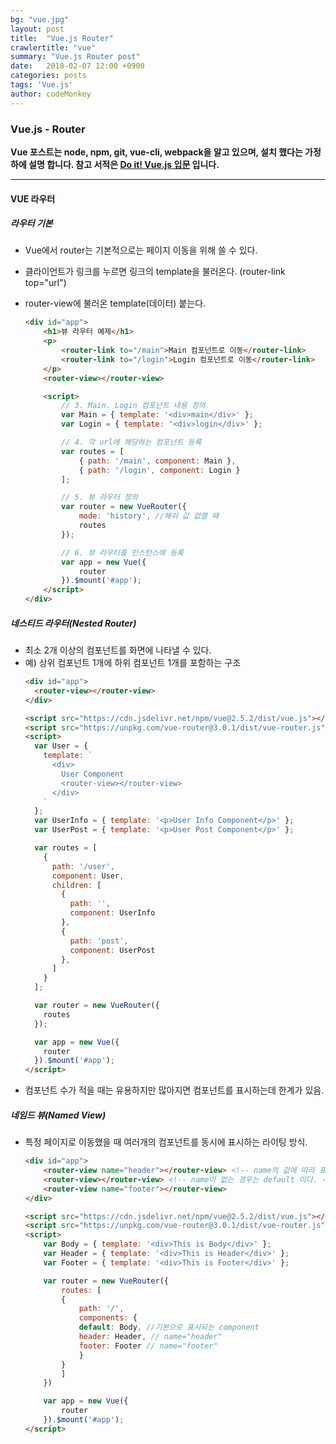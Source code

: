 ```yaml
---
bg: "vue.jpg"
layout: post
title:  "Vue.js Router"
crawlertitle: "vue"
summary: "Vue.js Router post"
date:   2018-02-07 12:00 +0900
categories: posts
tags: 'Vue.js'
author: codeMonkey
---
```


### Vue.js - Router ###

**Vue 포스트는 node, npm, git, vue-cli, webpack을 알고 있으며, 설치 했다는 가정하에 설명 합니다. 참고 서적은 [Do it! Vue.js 입문](http://www.yes24.com/24/Goods/58206961?Acode=101&) 입니다.**

---

#### VUE 라우터 ####

##### 라우터 기본 #####

- Vue에서 router는 기본적으로는 페이지 이동을 위해 쓸 수 있다.
- 클라이언트가 링크를 누르면 링크의 template을 불러온다. (router-link top="url")
- router-view에 불러온 template(데이터) 붙는다.

	``` html
	<div id="app">
		<h1>뷰 라우터 예제</h1>
		<p>
			<router-link to="/main">Main 컴포넌트로 이동</router-link>
			<router-link to="/login">Login 컴포넌트로 이동</router-link>
		</p>
		<router-view></router-view>

	  	<script>
			// 3. Main. Login 컴포넌트 내용 정의
			var Main = { template: '<div>main</div>' };
			var Login = { template: '<div>login</div>' };

			// 4. 각 url에 해당하는 컴포넌트 등록
			var routes = [
				{ path: '/main', component: Main },
				{ path: '/login', component: Login }
			];

			// 5. 뷰 라우터 정의
			var router = new VueRouter({
				mode: 'history', //해쉬 값 없앨 때
				routes
			});

			// 6. 뷰 라우터를 인스턴스에 등록
			var app = new Vue({
				router
			}).$mount('#app');
		</script>
    </div>
	```

##### 네스티드 라우터(Nested Router) #####
- 최소 2개 이상의 컴포넌트를 화면에 나타낼 수 있다.
- 예) 상위 컴포넌트 1개에 하위 컴포넌트 1개를 포함하는 구조
	``` html
	<div id="app">
      <router-view></router-view>
    </div>

    <script src="https://cdn.jsdelivr.net/npm/vue@2.5.2/dist/vue.js"></script>
    <script src="https://unpkg.com/vue-router@3.0.1/dist/vue-router.js"></script>
    <script>
      var User = {
        template: `
          <div>
            User Component
            <router-view></router-view>
          </div>
        `
      };
      var UserInfo = { template: '<p>User Info Component</p>' };
      var UserPost = { template: '<p>User Post Component</p>' };

      var routes = [
        {
          path: '/user', 
		  component: User,
          children: [
            {
              path: '',
              component: UserInfo
            },
            {
              path: 'post',
              component: UserPost
            },
          ]
        }
      ];

      var router = new VueRouter({
        routes
      });

      var app = new Vue({
        router
      }).$mount('#app');
    </script>
	```
- 컴포넌트 수가 적을 때는 유용하지만 많아지면 컴포넌트를 표시하는데 한계가 있음.

##### 네임드 뷰(Named View) #####

- 특정 페이지로 이동했을 때 여러개의 컴포넌트를 동시에 표시하는 라이팅 방식.
	``` html
	<div id="app">
		<router-view name="header"></router-view> <!-- name의 값에 따라 표현되는 컴포넌트가 달라진다. -->
		<router-view></router-view> <!-- name이 없는 경우는 default 이다. -->
		<router-view name="footer"></router-view>
	</div>

	<script src="https://cdn.jsdelivr.net/npm/vue@2.5.2/dist/vue.js"></script>
	<script src="https://unpkg.com/vue-router@3.0.1/dist/vue-router.js"></script>
	<script>
		var Body = { template: '<div>This is Body</div>' };
		var Header = { template: '<div>This is Header</div>' };
		var Footer = { template: '<div>This is Footer</div>' };

		var router = new VueRouter({
			routes: [
			{
				path: '/',
				components: {
				default: Body, //기본으로 표시되는 component
				header: Header, // name="header"
				footer: Footer // name="footer"
				}
			}
			]
		})

		var app = new Vue({
			router
		}).$mount('#app');
	</script>
	```
